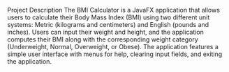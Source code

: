 Project Description
The BMI Calculator is a JavaFX application that allows users to calculate their Body Mass Index (BMI) using two different unit systems: Metric (kilograms and centimeters) and English (pounds and inches). Users can input their weight and height, and the application computes their BMI along with the corresponding weight category (Underweight, Normal, Overweight, or Obese). The application features a simple user interface with menus for help, clearing input fields, and exiting the application.

